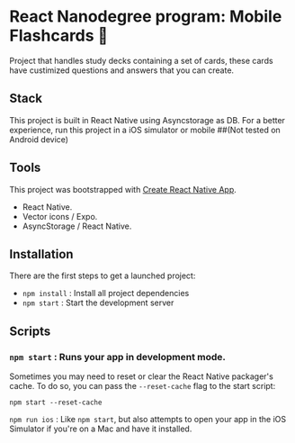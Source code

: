 # React Nanodegree program: Mobile Flashcards :volcano:

Project that handles study decks containing a set of cards, these cards have custimized
questions and answers that you can create.

## Stack

This project is built in React Native using Asyncstorage as DB. For a better experience,
run this project in a iOS simulator or mobile ##(Not tested on Android device)

## Tools

This project was bootstrapped with [Create React Native App](https://github.com/react-community/create-react-native-app).

- React Native.
- Vector icons / Expo.
- AsyncStorage / React Native.

## Installation

There are the first steps to get a launched project:

* `npm install` : Install all project dependencies
* `npm start`  : Start the development server

## Scripts

### `npm start` : Runs your app in development mode.

Sometimes you may need to reset or clear the React Native packager's cache. To do so, you can pass the `--reset-cache` flag to the start script:

```
npm start --reset-cache
```

`npm run ios` : Like `npm start`, but also attempts to open your app in the iOS Simulator if you're on a Mac and have it installed.
